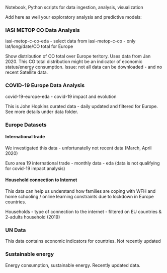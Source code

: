 Notebook, Python scripts for data ingestion, analysis, visualization

Add here as well your exploratory analysis and predictive models:


### IASI METOP CO Data Analysis

iasi-metop-c-co-eda - select data from iasi-metop-c-co - only lat/long/date/CO total for Europe

Show distribution of CO total over Europe teritory. Uses data from Jan 2020. This CO total distribution might be an indicator of economic status/energy consumption.
Issue: not all data can be downloaded - and no recent Satellite data.


### COVID-19 Europe Data Analysis

covid-19-europe-eda - covid-19 impact and evolution

This is John Hopkins curated data - daily updated and filtered for Europe. See more details under data folder.

### Europe Datasets

#### International trade
We investigated this data - unfortunatelly not recent data (March, April 2020)

Euro area 19 international trade - monthly data - eda (data is not qualifying for covid-19 impact analysis)

#### Household connection to Internet

This data can help us understand how families are coping with WFH and home schooling / online learning constraints due to lockdown in Europe countries.

Households - type of connection to the internet - filtered on EU countries & 2-adults household (2019)

### UN Data

This data contains economic indicators for countries. Not recently updated


### Sustainable energy 

Energy consumption, sustainable energy. Recently updated data.
